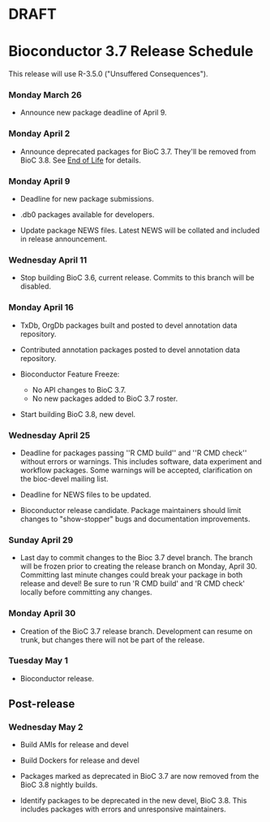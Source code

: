 # **DRAFT**  
# Bioconductor 3.7 Release Schedule

This release will use R-3.5.0 ("Unsuffered Consequences").

### Monday March 26 

* Announce new package deadline of April 9.

### Monday April 2 

* Announce deprecated packages for BioC 3.7. They'll be removed from BioC 3.8.
  See [End of Life](/developers/package-end-of-life) for details.

### Monday April 9

* Deadline for new package submissions.

* .db0 packages available for developers.

* Update package NEWS files. Latest NEWS will be collated 
  and included in release announcement.

### Wednesday April 11

* Stop building BioC 3.6, current release. Commits to this branch will be
  disabled.

### Monday April 16

* TxDb, OrgDb packages built and posted to devel annotation data repository.

* Contributed annotation packages posted to devel annotation data repository.

* Bioconductor Feature Freeze: 
  - No API changes to BioC 3.7.
  - No new packages added to BioC 3.7 roster.

* Start building BioC 3.8, new devel.

### Wednesday April 25 

* Deadline for packages passing ''R CMD build'' and ''R CMD check''
  without errors or warnings. This includes software, data experiment
  and workflow packages. Some warnings will be accepted, clarification 
  on the bioc-devel mailing list.

* Deadline for NEWS files to be updated.

* Bioconductor release candidate.  Package maintainers should limit
  changes to "show-stopper" bugs and documentation improvements.

### Sunday April 29

* Last day to commit changes to the Bioc 3.7 devel branch. The branch will be
  frozen prior to creating the release branch on Monday, April 30.  Committing
  last minute changes could break your package in both release and devel! Be
  sure to run 'R CMD build' and 'R CMD check' locally before committing any
  changes.

### Monday April 30 

* Creation of the BioC 3.7 release branch. Development can resume on
  trunk, but changes there will not be part of the release.

### Tuesday May 1 

* Bioconductor release.


## Post-release

### Wednesday May 2 

* Build AMIs for release and devel

* Build Dockers for release and devel

* Packages marked as deprecated in BioC 3.7 are now removed from the
  BioC 3.8 nightly builds.

* Identify packages to be deprecated in the new devel, BioC 3.8.
  This includes packages with errors and unresponsive maintainers.

